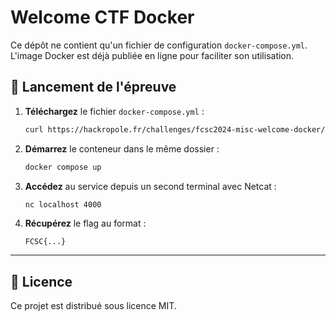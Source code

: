 # Welcome CTF Docker

Ce dépôt ne contient qu'un fichier de configuration `docker-compose.yml`. L'image Docker est déjà publiée en ligne pour faciliter son utilisation.

## 🚀 Lancement de l'épreuve

1. **Téléchargez** le fichier `docker-compose.yml` :
   ```bash
   curl https://hackropole.fr/challenges/fcsc2024-misc-welcome-docker/docker-compose.public.yml -o docker-compose.yml
   ```

2. **Démarrez** le conteneur dans le même dossier :
   ```bash
   docker compose up
   ```

3. **Accédez** au service depuis un second terminal avec Netcat :
   ```bash
   nc localhost 4000
   ```

4. **Récupérez** le flag au format :
   ```text
   FCSC{...}
   ```

---

## 📄 Licence

Ce projet est distribué sous licence MIT.

